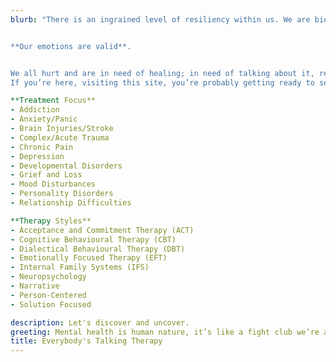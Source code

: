 ```yaml
---
blurb: "There is an ingrained level of resiliency within us. We are biologically wired to keep surviving through the toughest possibilities life may throw our way. Often these experiences cause us to feel as if we are broken, weak, and in need of fixing. We often bottle up our emotions and inner voice with fear of being judged, discriminated, or shamed.


**Our emotions are valid**. 


We all hurt and are in need of healing; in need of talking about it, releasing it, acknowledging and accepting it— that’s human nature! 
If you’re here, visiting this site, you’re probably getting ready to seek support through moments of struggle and ready to change your current ways of thinking, feeling, and being. **What strength!**"

**Treatment Focus**
- Addiction
- Anxiety/Panic
- Brain Injuries/Stroke
- Complex/Acute Trauma
- Chronic Pain
- Depression
- Developmental Disorders
- Grief and Loss
- Mood Disturbances
- Personality Disorders
- Relationship Difficulties

**Therapy Styles**
- Acceptance and Commitment Therapy (ACT)
- Cognitive Behavioural Therapy (CBT)
- Dialectical Behavioural Therapy (DBT)
- Emotionally Focused Therapy (EFT)
- Internal Family Systems (IFS)
- Neuropsychology
- Narrative
- Person-Centered 
- Solution Focused

description: Let's discover and uncover.
greeting: Mental health is human nature, it’s like a fight club we’re all born into.
title: Everybody's Talking Therapy
---
```




